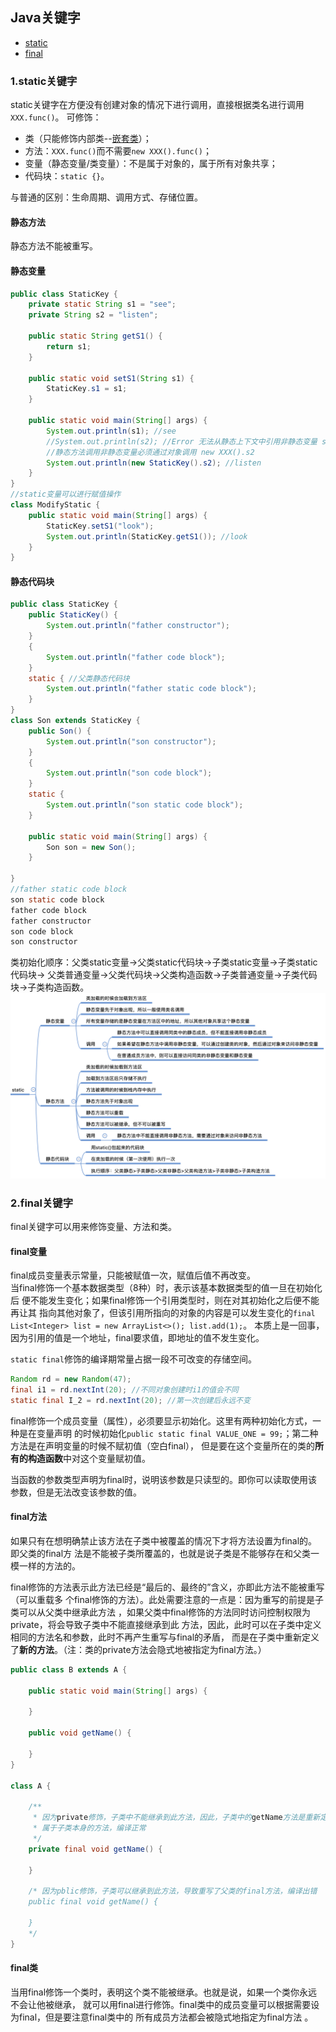 ## Java关键字
<!-- GFM-TOC -->
* [static](1static关键字)
* [final](2final关键字)
<!-- GFM-TOC -->
### 1.static关键字
static关键字在方便没有创建对象的情况下进行调用，直接根据类名进行调用`XXX.func()`。
可修饰：
* 类（只能修饰内部类--[嵌套类](https://github.com/foooever/Java2020/blob/master/Java%E8%AF%AD%E8%A8%80%E5%9F%BA%E7%A1%80/%E5%86%85%E9%83%A8%E7%B1%BB.md)）；
* 方法：`XXX.func()`而不需要`new XXX().func()`；
* 变量（静态变量/类变量）：不是属于对象的，属于所有对象共享；
* 代码块：`static {}`。

与普通的区别：生命周期、调用方式、存储位置。
#### 静态方法
静态方法不能被重写。
#### 静态变量
```Java
public class StaticKey {
    private static String s1 = "see";
    private String s2 = "listen";

    public static String getS1() {
        return s1;
    }

    public static void setS1(String s1) {
        StaticKey.s1 = s1;
    }

    public static void main(String[] args) {
        System.out.println(s1); //see
        //System.out.println(s2); //Error 无法从静态上下文中引用非静态变量 s2
        //静态方法调用非静态变量必须通过对象调用 new XXX().s2
        System.out.println(new StaticKey().s2); //listen
    }
}
//static变量可以进行赋值操作
class ModifyStatic {
    public static void main(String[] args) {
        StaticKey.setS1("look");
        System.out.println(StaticKey.getS1()); //look
    }
}
```
#### 静态代码块
```Java
public class StaticKey {
    public StaticKey() {
        System.out.println("father constructor");
    }
    {
        System.out.println("father code block");
    }
    static { //父类静态代码块
        System.out.println("father static code block");
    }
}
class Son extends StaticKey {
    public Son() {
        System.out.println("son constructor");
    }
    {
        System.out.println("son code block");
    }
    static {
        System.out.println("son static code block");
    }

    public static void main(String[] args) {
        Son son = new Son();
    }

}
//father static code block
son static code block
father code block
father constructor
son code block
son constructor
```
类初始化顺序：父类static变量->父类static代码块->子类static变量->子类static代码块->
父类普通变量->父类代码块->父类构造函数->子类普通变量->子类代码块->子类构造函数。
![static](https://github.com/foooever/figure/blob/master/Java2020/%E5%9F%BA%E7%A1%80/static.png)
### 2.final关键字
final关键字可以用来修饰变量、方法和类。
#### final变量
final成员变量表示常量，只能被赋值一次，赋值后值不再改变。\
当final修饰一个基本数据类型（8种）时，表示该基本数据类型的值一旦在初始化后
便不能发生变化；如果final修饰一个引用类型时，则在对其初始化之后便不能再让其
指向其他对象了，但该引用所指向的对象的内容是可以发生变化的`final List<Integer> list = new ArrayList<>(); list.add(1);`。
本质上是一回事，因为引用的值是一个地址，final要求值，即地址的值不发生变化。

`static final`修饰的编译期常量占据一段不可改变的存储空间。
```Java
Random rd = new Random(47);
final i1 = rd.nextInt(20); //不同对象创建时i1的值会不同
static final I_2 = rd.nextInt(20); //第一次创建后永远不变
```

final修饰一个成员变量（属性），必须要显示初始化。这里有两种初始化方式，一种是在变量声明
的时候初始化`public static final VALUE_ONE = 99;`；第二种方法是在声明变量的时候不赋初值（空白final），
但是要在这个变量所在的类的**所有的构造函数**中对这个变量赋初值。

当函数的参数类型声明为final时，说明该参数是只读型的。即你可以读取使用该参数，但是无法改变该参数的值。
#### final方法
如果只有在想明确禁止该方法在子类中被覆盖的情况下才将方法设置为final的。即父类的final方
法是不能被子类所覆盖的，也就是说子类是不能够存在和父类一模一样的方法的。

final修饰的方法表示此方法已经是“最后的、最终的”含义，亦即此方法不能被重写（可以重载多
个final修饰的方法）。此处需要注意的一点是：因为重写的前提是子类可以从父类中继承此方法
，如果父类中final修饰的方法同时访问控制权限为private，将会导致子类中不能直接继承到此
方法，因此，此时可以在子类中定义相同的方法名和参数，此时不再产生重写与final的矛盾，
而是在子类中重新定义了**新的方法**。（注：类的private方法会隐式地被指定为final方法。）
```Java
public class B extends A {

    public static void main(String[] args) {

    }

    public void getName() {
        
    }
}

class A {

    /**
     * 因为private修饰，子类中不能继承到此方法，因此，子类中的getName方法是重新定义的、
     * 属于子类本身的方法，编译正常
     */
    private final void getName() {
        
    }

    /* 因为pblic修饰，子类可以继承到此方法，导致重写了父类的final方法，编译出错
    public final void getName() {
    
    }
    */
}
```
#### final类
当用final修饰一个类时，表明这个类不能被继承。也就是说，如果一个类你永远不会让他被继承，
就可以用final进行修饰。final类中的成员变量可以根据需要设为final，但是要注意final类中的
所有成员方法都会被隐式地指定为final方法 。